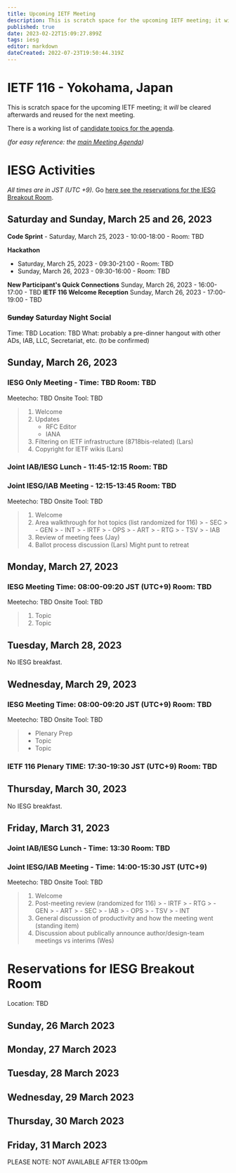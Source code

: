 ```yaml
---
title: Upcoming IETF Meeting
description: This is scratch space for the upcoming IETF meeting; it will be cleared afterwards and reused for the next meeting. 
published: true
date: 2023-02-22T15:09:27.899Z
tags: iesg
editor: markdown
dateCreated: 2022-07-23T19:50:44.319Z
---
```


# IETF 116 - Yokohama, Japan
This is scratch space for the upcoming IETF meeting; it *will* be cleared afterwards and reused for the next meeting. 

There is a working list of [candidate topics for the agenda](/group/iesg/MeetingTopics).

*(for easy reference: the [main Meeting Agenda](https://datatracker.ietf.org/meeting/116/agenda))*

# IESG Activities
*All times are in JST (UTC +9).* Go [here see the reservations for the IESG Breakout Room](#IESGBreakoutRoom).

## Saturday and Sunday, March 25 and 26, 2023

**Code Sprint** - Saturday, March 25, 2023 - 10:00-18:00 - Room: TBD

**Hackathon**
  - Saturday, March 25, 2023 - 09:30-21:00 - Room: TBD
  - Sunday, March 26, 2023 - 09:30-16:00 - Room: TBD

**New Participant's Quick Connections** Sunday, March 26, 2023 - 16:00-17:00 - TBD
**IETF 116 Welcome Reception** Sunday, March 26, 2023 - 17:00-19:00 - TBD

### ~~Sunday~~ Saturday Night Social

Time: TBD
Location: TBD
What: probably a pre-dinner hangout with other ADs, IAB, LLC, Secretariat, etc. (to be confirmed)

## Sunday, March 26, 2023

### IESG Only Meeting - Time: TBD Room: TBD

Meetecho: TBD
Onsite Tool: TBD


> 1. Welcome
> 1. Updates
>    - RFC Editor
>    - IANA
> 1. Filtering on IETF infrastructure (8718bis-related) (Lars) 
> 1. Copyright for IETF wikis (Lars)

### Joint IAB/IESG Lunch - 11:45-12:15 Room: TBD

### Joint IESG/IAB Meeting - 12:15-13:45 Room: TBD
Meetecho: TBD
Onsite Tool: TBD


> 1. Welcome
> 1. Area walkthrough for hot topics (list randomized for 116)
    > - SEC
    > - GEN
    > - INT
    > - IRTF
    > - OPS
    > - ART
    > - RTG
    > - TSV
    > - IAB
> 1. Review of meeting fees (Jay)
> 1. Ballot process discussion (Lars)
>    Might punt to retreat
> 


## Monday, March 27, 2023 


### IESG Meeting Time: 08:00-09:20 JST (UTC+9) Room: TBD

Meetecho: TBD
Onsite Tool: TBD

> 1. Topic
> 2. Topic

## Tuesday, March 28, 2023

No IESG breakfast. 
  
## Wednesday, March 29, 2023


### IESG Meeting Time: 08:00-09:20 JST (UTC+9) Room: TBD


Meetecho: TBD
Onsite Tool: TBD

> * Plenary Prep
> * Topic
> * Topic


### IETF 116 Plenary TIME: 17:30-19:30 JST (UTC+9) Room: TBD

## Thursday, March 30, 2023

No IESG breakfast. 

## Friday, March 31, 2023 
### Joint IAB/IESG Lunch - Time: 13:30 Room: TBD
### Joint IESG/IAB Meeting - Time: 14:00-15:30 JST (UTC+9)

Meetecho: TBD
Onsite Tool: TBD

>  1. Welcome
>  1. Post-meeting review (randomized for 116)
    > - IRTF
    > - RTG
    > - GEN
    > - ART
    > - SEC
    > - IAB
    > - OPS
    > - TSV
    > - INT
>  1.  General discussion of productivity and how the meeting went	 (standing item)
>  2. Discussion about publically announce author/design-team meetings vs interims  (Wes)


# <a id="IESGBreakoutRoom"></a>Reservations for IESG Breakout Room

Location: TBD 


## Sunday, 26 March 2023


## Monday, 27 March 2023


## Tuesday, 28 March 2023


## Wednesday, 29 March 2023


## Thursday, 30 March 2023


## Friday, 31 March 2023

   PLEASE NOTE: NOT AVAILABLE AFTER 13:00pm 
